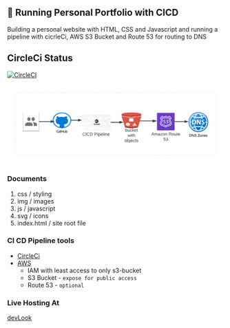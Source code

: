 ## :rocket: Running Personal Portfolio with CICD 
Building a personal website with  HTML, CSS and Javascript and running a pipeline with cicrleCi, AWS S3 Bucket and Route 53 for routing to DNS 

## CircleCi Status
[![CircleCI](https://dl.circleci.com/status-badge/img/gh/dev-luqman/Portfolio/tree/main.svg?style=svg)](https://dl.circleci.com/status-badge/redirect/gh/dev-luqman/Portfolio/tree/main)


![](./img/Porfolio-pipeline.png)

### Documents
1. css / styling
2. img / images 
3. js / javascript
4. svg / icons
5. index.html / site root file

### CI CD Pipeline tools 
- [CircleCi](https://circleci.com/)
- [AWS](https://aws.amazon.com/)
  - IAM with least access to only s3-bucket
  - S3 Bucket - ``` expose for public access ```
  - Route 53 - ``` optional ```

### Live Hosting At
[devLook](http://devlook.tech/)

